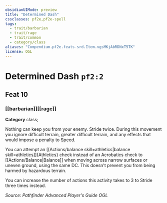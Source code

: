 ```yaml
---
obsidianUIMode: preview
title: "Determined Dash"
cssclasses: pf2e,pf2e-spell
tags:
  - trait/barbarian
  - trait/rage
  - trait/common
  - category/class
aliases: "Compendium.pf2e.feats-srd.Item.vgsMKjAbRDNxT5TK"
license: OGL
---
```

# Determined Dash `pf2:2`
## Feat 10
### [[barbarian]][[rage]]

**Category** class; 




Nothing can keep you from your enemy. Stride twice. During this movement you ignore difficult terrain, greater difficult terrain, and any effects that would impose a penalty to Speed.

You can attempt an [[Actions/balance skill=athletics|balance skill=athletics]]{Athletics} check instead of an Acrobatics check to [[Actions/Balance|Balance]] when moving across narrow surfaces or uneven ground, using the same DC. This doesn't prevent you from being harmed by hazardous terrain.

You can increase the number of actions this activity takes to 3 to Stride three times instead.

*Source: Pathfinder Advanced Player's Guide*
*OGL*